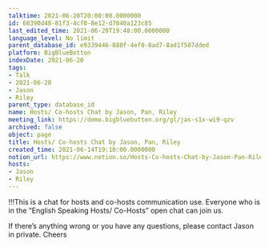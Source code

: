 ```yaml
---
talktime: 2021-06-20T20:00:00.0000000
id: 68390d48-81f3-4cf0-8e12-d7840a123c85
last_edited_time: 2021-06-20T19:48:00.0000000
language_level: No limit
parent_database_id: e9339446-880f-4ef0-8ad7-8ad1f507dded
platform: BigBlueBotton
indexDate: 2021-06-20
tags:
- Talk
- 2021-06-20
- Jason
- Riley
parent_type: database_id
name: Hosts/ Co-hosts Chat by Jason, Pan, Riley
meeting_link: https://demo.bigbluebutton.org/gl/jas-s1x-wi9-qzv
archived: false
object: page
title: Hosts/ Co-hosts Chat by Jason, Pan, Riley
created_time: 2021-06-14T19:10:00.0000000
notion_url: https://www.notion.so/Hosts-Co-hosts-Chat-by-Jason-Pan-Riley-68390d4881f34cf08e12d7840a123c85
hosts:
- Jason
- Riley
---
```


!!!This is a chat for hosts and co-hosts communication use. Everyone who is in the “English Speaking Hosts/ Co-Hosts” open chat can join us.

If there’s anything wrong or you have any questions, please contact Jason in private. Cheers

